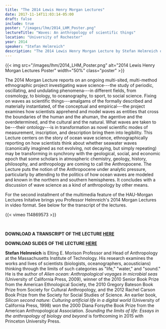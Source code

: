 ```yaml
---
title: "The 2014 Lewis Henry Morgan Lectures"
date: 2017-11-14T11:03:14-05:00
draft: false
include: true
poster: "/images/lhm/2014_LHM_Poster.png"
lectureTitle: "Waves: An anthropology of scientific things"
location: "University of Rochester"
year: 2014
speaker: "Stefan Helmreich"
description: "The 2014 Lewis Henry Morgan Lecture by Stefan Helmreich on Waves: An Anthropology of Scientific Things given at the University of Rochester"
---
```


{{< img src="/images/lhm/2014_LHM_Poster.png" alt="2014 Lewis Henry Morgan Lectures Poster"  width="50%" class="poster" >}}

The 2014 Morgan Lecture reports on an ongoing multi-sited, multi-method ethnographic project investigating wave science---the study of periodic, oscillating, and undulating phenomena---in different fields, from cosmology, to biology, to oceanography, to sport, to social science. Fixing on waves as scientific things---amalgams of the formally described and materially instantiated, of the conceptual and empirical---the project examines how scientists apprehend and model waves as entities that cross the boundaries of the human and the ahuman, the agentive and the overdetermined, and the cultural and the natural. What waves are taken to be---their ontology---is in transformation as novel scientific modes of measurement, inscription, and description bring them into legibility. This Lecture centers on the story of ocean wave science, ethnographically reporting on how scientists think about whether seawater waves (canonically imagined as not evolving, not decaying, but simply repeating) may be transforming in synchrony with the geological, social, and economic epoch that some scholars in atmospheric chemistry, geology, history, philosophy, and anthropology are coming to call the Anthropocene. The Lecture puts the notion of the Anthropocene under analytic pressure, particularly by attending to the politics of how ocean waves are modeled and known in the northern and southern hemispheres. It concludes with a discussion of wave science as a kind of anthropology by other means.

For the second installment of the multimedia feature of the HAU-Morgan Lectures Initative brings you Professor Helmreich's 2014 Morgan Lectures in video format. See below for the transcript of the lectures.

{{< vimeo 114869573 >}}

&nbsp;

**DOWNLOAD A TRANSCRIPT OF THE LECTURE [HERE](/media/lhm/Helmreich_LHM_Transcript.pdf)**

**DOWNLOAD SLIDES OF THE LECTURE [HERE](/media/lhm/Helmreich_Waves_Slideshow_LHM_Lecture.pdf)**

**Stefan Helmreich** is Elting E. Morison Professor and Head of Anthropology at the Massachusetts Institute of Technology. His research examines the works and lives of scientists (biologists, oceanographers, acousticians) thinking through the limits of such categories as "life," "water," and "sound." He is the author of *Alien ocean: Anthropological voyages in microbial seas* (University of California Press, 2009), winner of the 2010 Senior Book Prize from the American Ethnological Society, the 2010 Gregory Bateson Book Prize from Society for Cultural Anthropology, and the 2012 Rachel Carson Book Prize from the Society for Social Studies of Science. An earlier book, *Silicon second nature: Culturing artificial life in a digital world* (University of California Press, 1998) won the 2000 Diana Forsythe Book Prize from the American Anthropological Association. *Sounding the limits of life: Essays in the anthropology of biology and beyond* is forthcoming in 2015 with Princeton University Press.
